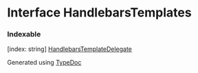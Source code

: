# Interface HandlebarsTemplates


### Indexable
[index: string] [HandlebarsTemplateDelegate](handlebarstemplatedelegate.md)




Generated using [TypeDoc](http://typedoc.io)
